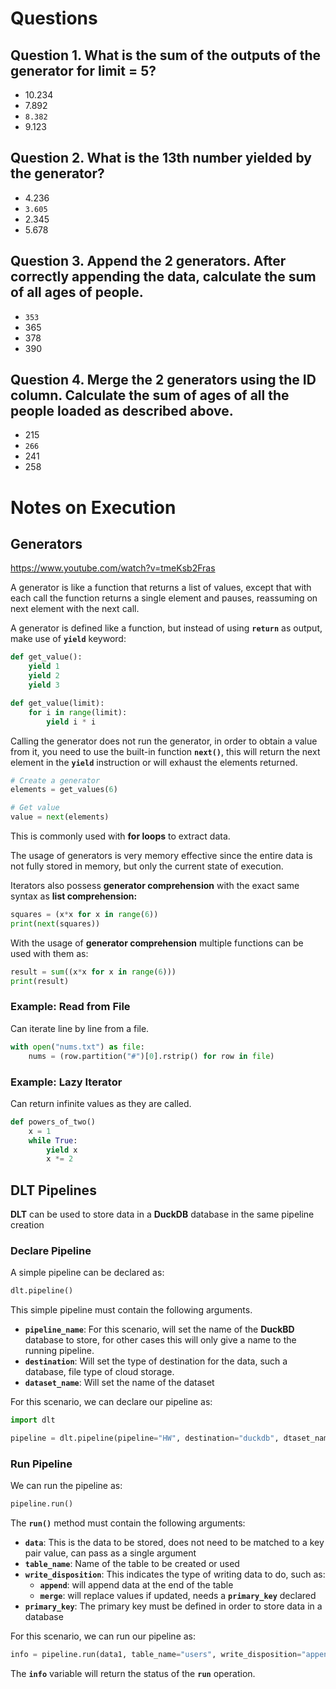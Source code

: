 # Questions
## Question 1. What is the sum of the outputs of the generator for limit = 5?

- 10.234
- 7.892
- ```8.382```
- 9.123

## Question 2. What is the 13th number yielded by the generator?
- 4.236
- ```3.605```
- 2.345
- 5.678

## Question 3. Append the 2 generators. After correctly appending the data, calculate the sum of all ages of people.
- ```353```
- 365
- 378
- 390

## Question 4. Merge the 2 generators using the ID column. Calculate the sum of ages of all the people loaded as described above.
- 215
- ```266```
- 241
- 258

# Notes on Execution
## Generators

https://www.youtube.com/watch?v=tmeKsb2Fras

A generator is like a function that returns a list of values, except that with each call the function returns a single element and pauses, reassuming on next element with the next call.

A generator is defined like a function, but instead of using **`return`** as output, make use of **`yield`** keyword:

```python
def get_value():
	yield 1
	yield 2
	yield 3
```

```python
def get_value(limit):
	for i in range(limit):
		yield i * i
```

Calling the generator does not run the generator, in order to obtain a value from it, you need to use the built-in function **`next()`**, this will return the next element in the **`yield`** instruction or will exhaust the elements returned.

```python
# Create a generator
elements = get_values(6)

# Get value 
value = next(elements)
```

This is commonly used with **for loops** to extract data.

The usage of generators is very memory effective since the entire data is not fully stored in memory, but only the current state of execution.

Iterators also possess **generator comprehension** with the exact same syntax as **list comprehension:**

```python
squares = (x*x for x in range(6))
print(next(squares))
```

With the usage of **generator comprehension** multiple functions can be used with them as:

```python
result = sum((x*x for x in range(6)))
print(result)
```

### Example: Read from File

Can iterate line by line from a file.

```python
with open("nums.txt") as file:
	nums = (row.partition("#")[0].rstrip() for row in file)
```

### Example: Lazy Iterator

Can return infinite values as they are called.

```python
def powers_of_two()
	x = 1
	while True:
		yield x
		x *= 2
```

## DLT Pipelines

**DLT** can be used to store data in a **DuckDB** database in the same pipeline creation

### Declare Pipeline

A simple pipeline can be declared as:

```python
dlt.pipeline()
```

This simple pipeline must contain the following arguments.

- **`pipeline_name`**: For this scenario, will set the name of the **DuckBD** database to store, for other cases this will only give a name to the running pipeline.
- **`destination`**: Will set the type of destination for the data, such a database, file type of cloud storage.
- **`dataset_name`**: Will set the name of the dataset

For this scenario, we can declare our pipeline as:

```python
import dlt

pipeline = dlt.pipeline(pipeline="HW", destination="duckdb", dtaset_name="hw")
```

### Run Pipeline

We can run the pipeline as:

```python
pipeline.run()
```

The **`run()`** method must contain the following arguments:

- **`data`**: This is the data to be stored, does not need to be matched to a key pair value, can pass as a single argument
- **`table_name`**: Name of the table to be created or used
- **`write_disposition`**: This indicates the type of writing data to do, such as:
    - **`append`**: will append data at the end of the table
    - **`merge`**: will replace values if updated, needs a **`primary_key`** declared
- **`primary_key`**: The primary key must be defined in order to store data in a database

For this scenario, we can run our pipeline as:

```python
info = pipeline.run(data1, table_name="users", write_disposition="append", primary_key="ID")
```

The **`info`** variable will return the status of the **`run`** operation.